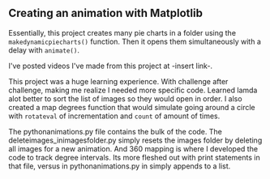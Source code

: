 ## Creating an animation with Matplotlib

Essentially, this project creates many pie charts in a folder using the `makedynamicpiecharts()` function.
Then it opens them simultaneously with a delay with `animate()`.

I've posted videos I've made from this project at -insert link-.

This project was a huge learning experience. With challenge after challenge, making me realize I needed more specific code. Learned lamda alot better to sort the list of images so they would open in order.
I also created a map degrees function that would simulate going around a circle with `rotateval` of incrementation and `count` of amount of times.

The pythonanimations.py file contains the bulk of the code. The deleteimages_inimagesfolder.py simply resets the images folder by deleting all images for a new animation. And 360 mapping is where I developed the code to track degree intervals. Its more fleshed out with print statements in that file, versus in pythonanimations.py in simply appends to a list. 
